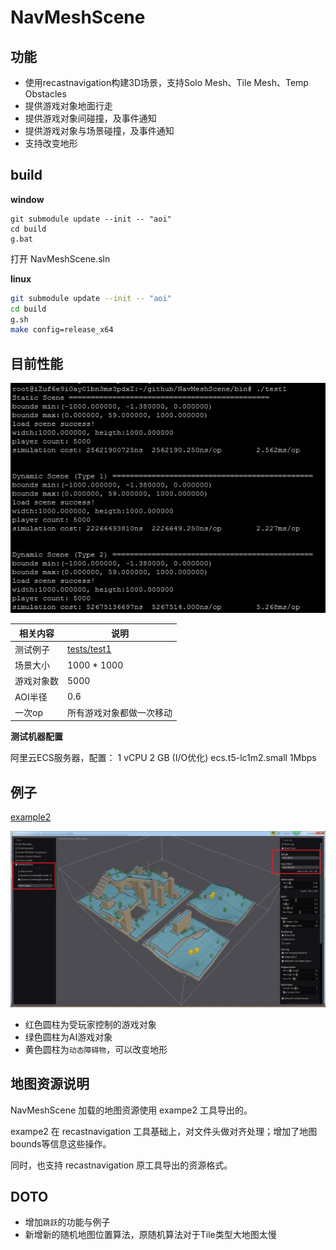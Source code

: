 # NavMeshScene

## 功能

  - 使用recastnavigation构建3D场景，支持Solo Mesh、Tile Mesh、Temp Obstacles
  - 提供游戏对象地面行走
  - 提供游戏对象间碰撞，及事件通知
  - 提供游戏对象与场景碰撞，及事件通知
  - 支持改变地形

## build

**window**

```dos
git submodule update --init -- "aoi"
cd build
g.bat
```

打开 NavMeshScene.sln

**linux**

```bash
git submodule update --init -- "aoi"
cd build
g.sh
make config=release_x64
```

## 目前性能

![图2](assets/2.jpg)

相关内容   | 说明
--------- | -----------------------------------
测试例子   | [tests/test1](tests/test1/main.cpp)
场景大小   | 1000 * 1000
游戏对象数 | 5000
AOI半径    | 0.6
一次op     | 所有游戏对象都做一次移动

**测试机器配置**

阿里云ECS服务器，配置： 1 vCPU 2 GB (I/O优化) ecs.t5-lc1m2.small 1Mbps

## 例子

[example2](example2)

![图1](assets/1.jpg)

  - 红色圆柱为受玩家控制的游戏对象
  - 绿色圆柱为AI游戏对象
  - 黄色圆柱为`动态障碍物`，可以改变地形


## 地图资源说明

NavMeshScene 加载的地图资源使用 exampe2 工具导出的。

exampe2 在 recastnavigation 工具基础上，对文件头做对齐处理；增加了地图bounds等信息这些操作。

同时，也支持 recastnavigation 原工具导出的资源格式。

## DOTO

- 增加`跳跃`的功能与例子
- 新增新的随机地图位置算法，原随机算法对于Tile类型大地图太慢


